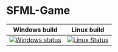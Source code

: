 # SFML-Game

| Windows build | Linux build |
| ------------- | ------------- |
| [![Windows status](https://ci.appveyor.com/api/projects/status/fatl1v01ymec32pk?svg=true)](https://ci.appveyor.com/project/Ligh7bringer/sfml-game) | [![Linux Status](https://travis-ci.org/Ligh7bringer/SFML-Game.svg?branch=master)](https://travis-ci.org/Ligh7bringer/SFML-Game) |
